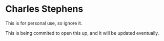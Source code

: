 # Charles Stephens
This is for personal use, so ignore it.

This is being commited to open this up, and it will be updated eventually.
